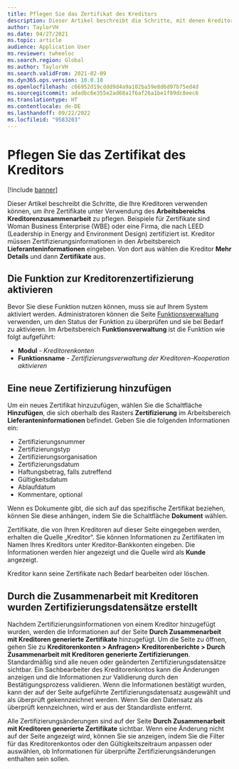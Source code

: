 ```yaml
---
title: Pflegen Sie das Zertifikat des Kreditors
description: Dieser Artikel beschreibt die Schritte, mit denen Kreditoren ihre Zertifikate mit Hilfe des Arbeitsbereichs „Kreditorenzusammenarbeit“ pflegen können.
author: TaylorVH
ms.date: 04/27/2021
ms.topic: article
audience: Application User
ms.reviewer: twheeloc
ms.search.region: Global
ms.author: TaylorVH
ms.search.validFrom: 2021-02-09
ms.dyn365.ops.version: 10.0.18
ms.openlocfilehash: c66952d19cddd9d4a9a102ba59e8d6d97b75ed4d
ms.sourcegitcommit: adadbc6e355e2ad68a1f6af26a1be1f89dc8eec6
ms.translationtype: HT
ms.contentlocale: de-DE
ms.lasthandoff: 09/22/2022
ms.locfileid: "9583203"
---
```

# <a name="maintain-vendor-certification"></a>Pflegen Sie das Zertifikat des Kreditors

[!include [banner](../includes/banner.md)]

Dieser Artikel beschreibt die Schritte, die Ihre Kreditoren verwenden können, um ihre Zertifikate unter Verwendung des **Arbeitsbereichs Kreditorenzusammenarbeit** zu pflegen. Beispiele für Zertifikate sind Woman Business Enterprise (WBE) oder eine Firma, die nach LEED (Leadership in Energy and Environment Design) zertifiziert ist. Kreditor müssen Zertifizierungsinformationen in den Arbeitsbereich **Lieferanteninformationen** eingeben. Von dort aus wählen die Kreditor **Mehr Details** und dann **Zertifikate** aus.

## <a name="turn-on-the-vendor-certification-feature"></a>Die Funktion zur Kreditorenzertifizierung aktivieren

Bevor Sie diese Funktion nutzen können, muss sie auf Ihrem System aktiviert werden. Administratoren können die Seite [Funktionsverwaltung](../../fin-ops-core/fin-ops/get-started/feature-management/feature-management-overview.md) verwenden, um den Status der Funktion zu überprüfen und sie bei Bedarf zu aktivieren. Im Arbeitsbereich **Funktionsverwaltung** ist die Funktion wie folgt aufgeführt:

- **Modul** - *Kreditorenkonten*
- **Funktionsname** - *Zertifizierungsverwaltung der Kreditoren-Kooperation aktivieren*

## <a name="add-a-new-certification"></a>Eine neue Zertifizierung hinzufügen

Um ein neues Zertifikat hinzuzufügen, wählen Sie die Schaltfläche **Hinzufügen**, die sich oberhalb des Rasters **Zertifizierung** im Arbeitsbereich **Lieferanteninformationen** befindet. Geben Sie die folgenden Informationen ein:

- Zertifizierungsnummer
- Zertifizierungstyp
- Zertifizierungsorganisation
- Zertifizierungsdatum
- Haftungsbetrag, falls zutreffend
- Gültigkeitsdatum
- Ablaufdatum
- Kommentare, optional

Wenn es Dokumente gibt, die sich auf das spezifische Zertifikat beziehen, können Sie diese anhängen, indem Sie die Schaltfläche **Dokument** wählen.

Zertifikate, die von Ihren Kreditoren auf dieser Seite eingegeben werden, erhalten die Quelle „Kreditor“. Sie können Informationen zu Zertifikaten im Namen Ihres Kreditors unter Kreditor-Bankkonten eingeben. Die Informationen werden hier angezeigt und die Quelle wird als **Kunde** angezeigt.

Kreditor kann seine Zertifikate nach Bedarf bearbeiten oder löschen.

## <a name="vendor-collaboration-generated-certification-records"></a>Durch die Zusammenarbeit mit Kreditoren wurden Zertifizierungsdatensätze erstellt

Nachdem Zertifizierungsinformationen von einem Kreditor hinzugefügt wurden, werden die Informationen auf der Seite **Durch Zusammenarbeit mit Kreditoren generierte Zertifikate** hinzugefügt. Um die Seite zu öffnen, gehen Sie zu **Kreditorenkonten > Anfragen> Kreditorenberichte > Durch Zusammenarbeit mit Kreditoren generierte Zertifizierungen**. Standardmäßig sind alle neuen oder geänderten Zertifizierungsdatensätze sichtbar. Ein Sachbearbeiter des Kreditorenkontos kann die Änderungen anzeigen und die Informationen zur Validierung durch den Bestätigungsprozess validieren. Wenn die Informationen bestätigt wurden, kann der auf der Seite aufgeführte Zertifizierungsdatensatz ausgewählt und als überprüft gekennzeichnet werden. Wenn Sie den Datensatz als überprüft kennzeichnen, wird er aus der Standardliste entfernt.

Alle Zertifizierungsänderungen sind auf der Seite **Durch Zusammenarbeit mit Kreditoren generierte Zertifikate** sichtbar. Wenn eine Änderung nicht auf der Seite angezeigt wird, können Sie sie anzeigen, indem Sie die Filter für das Kreditorenkontos oder den Gültigkeitszeitraum anpassen oder auswählen, ob Informationen für überprüfte Zertifizierungsänderungen enthalten sein sollen.

